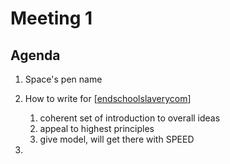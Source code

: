# Meeting 1

## Agenda
1. Space's pen name

2. How to write for [[endschoolslaverycom]]
   1. coherent set of introduction to overall ideas
   2. appeal to highest principles
   3. give model, will get there with SPEED

3. 



[//begin]: # "Autogenerated link references for markdown compatibility"
[endschoolslaverycom]: endschoolslaverycom "EndSchoolSlavery.com"
[//end]: # "Autogenerated link references"